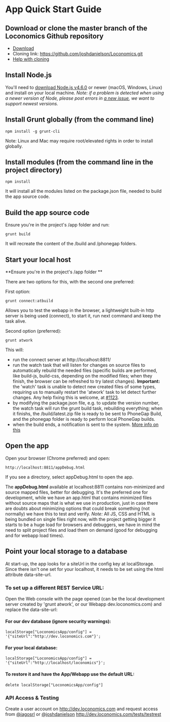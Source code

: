 # App Quick Start Guide

## Download or clone the master branch of the Loconomics Github repository
- [Download](https://github.com/joshdanielson/Loconomics/archive/master.zip)
- Cloning link: https://github.com/joshdanielson/Loconomics.git
- [Help with cloning](https://help.github.com/articles/cloning-a-repository/)

## Install Node.js

You'll need to [download Node.js v4.6.0](https://nodejs.org/en/download/) or newer (macOS, Windows, Linux) and install on your local machine.
*Note: if a problem is detected when using a newer version of Node, please post errors in [a new issue](https://github.com/joshdanielson/Loconomics/issues/new), we want to support newest versions.*

## Install Grunt globally (from the command line)
```
npm install -g grunt-cli
```
Note: Linux and Mac may require root/elevated rights in order to install globally.

## Install modules (from the command line in the project directory)
```
npm install
```
It will install all the modules listed on the package.json file, needed to build the app source code.

## Build the app source code

Ensure you're in the project's /app folder and run:
```
grunt build
```
It will recreate the content of the /build and /phonegap folders.

## Start your local host

**Ensure you're in the project's /app folder **

There are two options for this, with the second one preferred:

First option:
```
grunt connect:atbuild
```
Allows you to test the webapp in the browser, a lightweight built-in http server is being used (connect), to start it, run next command and keep the task alive.

Second option (preferred):
```
grunt atwork
```
This will:
- run the connect server at http://localhost:8811/
- run the watch task that will listen for changes on source files to automatically rebuild the needed files (specific builds are performed, like build-js, build-css, depending on the modified files; when they finish, the browser can be refreshed to try latest changes).
  **Important:** the 'watch' task is unable to detect new created files of some types, requiring us to manually restart the 'atwork' task to let detect further changes. Any help fixing this is welcome, at [#1123](https://github.com/joshdanielson/Loconomics/issues/1123).
- by modifying the package.json file, e.g. to update the version number, the watch task will run the grunt build task, rebuilding everything; when it finishs, the /build/latest.zip file is ready to be sent to PhoneGap Build, and the phonegap folder is ready to perform local PhoneGap builds.
- when the build ends, a notification is sent to the system. [More info on this](https://github.com/dylang/grunt-notify)

## Open the app

Open your browser (Chrome preferred) and open:
```
http://localhost:8811/appDebug.html
```
If you see a directory, select appDebug.html to open the app.

The **appDebug.html** available at localhost:8811 contains non-minimized and source mapped files, better for debugging. It's the preferred one for development, while we have an app.html that contains minimized files without source maps that is what we use in production, just in case there are doubts about minimizing options that could break something (not normally) we have this to test and verify.
*Note:* All JS, CSS and HTML is being bundled on single files right now, with the project getting bigger it starts to be a huge load for browsers and debuggers, we have in mind the need to split project files and load them on demand (good for debugging and for webapp load times).

## Point your local storage to a database

At start-up, the app looks for a siteUrl in the config key at localStorage. Since there isn't one set for your localhost, it needs to be set using the html attribute data-site-url. 

### To set up a different REST Service URL:
Open the Web console with the page opened (can be the local development server created by 'grunt atwork', or our Webapp dev.loconomics.com) and replace the data-site-url:

#### For our dev database (ignore security warnings):
```
localStorage["LoconomicsApp/config"] = '{"siteUrl":"http://dev.loconomics.com"}';
```
#### For your local database:

```
localStorage["LoconomicsApp/config"] = '{"siteUrl":"http://localhost/loconomics"}';
```
#### To restore it and have the App/Webapp use the default URL:
```
delete localStorage["LoconomicsApp/config"]
```
### API Access & Testing
Create a user account on http://dev.loconomics.com and request access from [@iagosrl](mailto:iagosrl@gmail.com) or [@joshdanielson](mailto:joshua.danielson@loconomics.com)
http://dev.loconomics.com/tests/testrest



